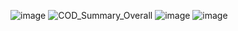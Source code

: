 ![image](https://github.com/myfls/Pics/assets/71804564/bdfc384e-bd0f-4868-9ac8-2e8cd5a6af0a)
![COD_Summary_Overall](https://github.com/myfls/Pics/assets/71804564/4aff68cd-40c0-47aa-ab5f-55a8fa3444a1)
![image](https://github.com/myfls/Pics/assets/71804564/391da628-9fb6-45c6-9376-b776cbbe943a)
![image](https://github.com/myfls/Pics/assets/71804564/a8414c08-9d29-497e-ae2b-58c987c1ff17)
